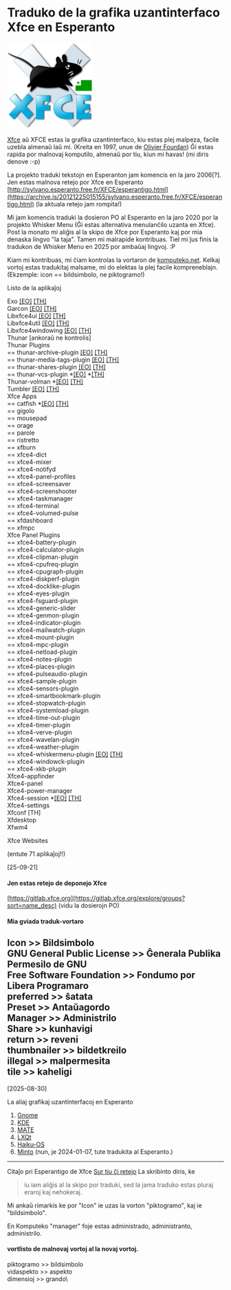 <link rel="stylesheet" href="https://cdn.simplecss.org/simple.min.css">

<style>
  img {
  width: 200px;
  }
</style>

# Traduko de la grafika uzantinterfaco Xfce en Esperanto
![emblemo de Xfce kun Esperanta flago](img/xfce_logo_eo.svg)

[Xfce](https://en.wikipedia.org/wiki/Xfce) aŭ XFCE estas la grafika uzantinterfaco, kiu estas plej malpeza, facile uzebla almenaŭ laŭ mi. (Kreita en 1997, unue de [Olivier Fourdan](https://en.wikipedia.org/wiki/Olivier_Fourdan)) Ĝi estas rapida por malnovaj komputilo, almenaŭ por tiu, kiun mi havas! (mi diris denove :-p)

La projekto traduki tekstojn en Esperanton jam komencis en la jaro 2006[?]. Jen estas malnova retejo por Xfce en Esperanto [http://sylvano.esperanto.free.fr/XFCE/esperantigo.html](https://archive.is/20121225015155/sylvano.esperanto.free.fr/XFCE/esperantigo.html) (la aktuala retejo jam rompita!)

Mi jam komencis traduki la dosieron PO al Esperanto en la jaro 2020 por la projekto Whisker Menu (Ĝi estas alternativa menulanĉilo uzanta en Xfce). Post la monato mi aliĝis al la skipo de Xfce por Esperanto kaj por mia denaska lingvo "la taja". Tamen mi malrapide kontribuas. Tiel mi ĵus finis la tradukon de Whisker Menu en 2025 por ambaŭaj lingvoj. :P

Kiam mi kontribuas, mi ĉiam kontrolas la vortaron de [komputeko.net](komputeko.net). Kelkaj vortoj estas tradukitaj malsame, mi do elektas la plej facile kompreneblajn. (Ekzemple: icon == bildsimbolo, ne piktogramo!)

Listo de la aplikaĵoj

Exo [[EO]](https://app.transifex.com/xfce/exo/viewstrings/#eo/master/) [[TH]](https://app.transifex.com/xfce/exo/viewstrings/#th/master/)\
Garcon [[EO]](https://app.transifex.com/xfce/garcon/viewstrings/#eo/master/) [[TH]](https://app.transifex.com/xfce/garcon/viewstrings/#th/master/)\
Libxfce4ui [[EO]](https://app.transifex.com/xfce/libxfce4ui/viewstrings/#eo/master/) [[TH]](https://app.transifex.com/xfce/libxfce4ui/viewstrings/#th/master/)\
Libxfce4util [[EO]](https://app.transifex.com/xfce/libxfce4util/viewstrings/#eo/master/) [[TH]](https://app.transifex.com/xfce/libxfce4util/viewstrings/#th/master/)\
Libxfce4windowing [[EO]](https://app.transifex.com/xfce/libxfce4windowing/viewstrings/#eo/master/) [[TH]](https://app.transifex.com/xfce/libxfce4windowing/viewstrings/#th/master/)\
Thunar [ankoraŭ ne kontrolis]\
Thunar Plugins\
== thunar-archive-plugin [[EO]](https://app.transifex.com/xfce/thunar-plugins/viewstrings/#eo/thunar-archive-plugin/) [[TH]](https://app.transifex.com/xfce/thunar-plugins/viewstrings/#th/thunar-archive-plugin/)\
== thunar-media-tags-plugin [[EO]](https://app.transifex.com/xfce/thunar-plugins/viewstrings/#eo/thunar-media-tags-plugin/) [[TH]](https://app.transifex.com/xfce/thunar-plugins/viewstrings/#th/thunar-media-tags-plugin/)\
== thunar-shares-plugin [[EO]](https://app.transifex.com/xfce/thunar-plugins/viewstrings/#eo/thunar-shares-plugin/) [[TH]](https://app.transifex.com/xfce/thunar-plugins/viewstrings/#th/thunar-shares-plugin/)\
== thunar-vcs-plugin *[[EO]](https://app.transifex.com/xfce/thunar-plugins/viewstrings/#eo/thunar-vcs-plugin/) *[[TH]](https://app.transifex.com/xfce/thunar-plugins/viewstrings/#th/thunar-vcs-plugin/)\
Thunar-volman *[[EO]](https://app.transifex.com/xfce/thunar-volman/viewstrings/#eo/master/) [[TH]](https://app.transifex.com/xfce/thunar-volman/viewstrings/#th/master/)\
Tumbler [[EO]](https://app.transifex.com/xfce/tumbler/viewstrings/#eo/master/) [[TH]](https://app.transifex.com/xfce/tumbler/viewstrings/#th/master/)\
Xfce Apps\
== catfish *[[EO]](https://app.transifex.com/xfce/xfce-apps/viewstrings/#eo/catfish/) [[TH]](https://app.transifex.com/xfce/xfce-apps/viewstrings/#th/catfish/)\
== gigolo\
== mousepad\
== orage\
== parole\
== ristretto\
== xfburn\
== xfce4-dict\
== xfce4-mixer\
== xfce4-notifyd\
== xfce4-panel-profiles\
== xfce4-screensaver\
== xfce4-screenshooter\
== xfce4-taskmanager\
== xfce4-terminal\
== xfce4-volumed-pulse\
== xfdashboard\
== xfmpc\
Xfce Panel Plugins\
== xfce4-battery-plugin\
== xfce4-calculator-plugin\
== xfce4-clipman-plugin\
== xfce4-cpufreq-plugin\
== xfce4-cpugraph-plugin\
== xfce4-diskperf-plugin\
== xfce4-docklike-plugin\
== xfce4-eyes-plugin\
== xfce4-fsguard-plugin\
== xfce4-generic-slider\
== xfce4-genmon-plugin\
== xfce4-indicator-plugin\
== xfce4-mailwatch-plugin\
== xfce4-mount-plugin\
== xfce4-mpc-plugin\
== xfce4-netload-plugin\
== xfce4-notes-plugin\
== xfce4-places-plugin\
== xfce4-pulseaudio-plugin\
== xfce4-sample-plugin\
== xfce4-sensors-plugin\
== xfce4-smartbookmark-plugin\
== xfce4-stopwatch-plugin\
== xfce4-systemload-plugin\
== xfce4-time-out-plugin\
== xfce4-timer-plugin\
== xfce4-verve-plugin\
== xfce4-wavelan-plugin\
== xfce4-weather-plugin\
== xfce4-whiskermenu-plugin [[EO]](https://app.transifex.com/gottcode/xfce4-whiskermenu-plugin/viewstrings/#eo/master/) [[TH]](https://app.transifex.com/gottcode/xfce4-whiskermenu-plugin/viewstrings/#th/master/)\
== xfce4-windowck-plugin\
== xfce4-xkb-plugin \
Xfce4-appfinder\
Xfce4-panel\
Xfce4-power-manager\
Xfce4-session *[[EO]](https://app.transifex.com/xfce4/xfce4-session/viewstrings/#eo/master/) [[TH]](https://app.transifex.com/xfce4/xfce4-session/viewstrings/#th/master/)\
Xfce4-settings\
Xfconf [TH]\
Xfdesktop\
Xfwm4 

Xfce Websites

(entute 71 aplikaĵoj!!)

[25-09-21]

#### Jen estas retejo de deponejo Xfce

[https://gitlab.xfce.org](https://gitlab.xfce.org/explore/groups?sort=name_desc) (vidu la dosierojn PO)

#### Mia gviada traduk-vortaro

Icon >> Bildsimbolo\
GNU General Public License >> Ĝenerala Publika Permesilo de GNU\
Free Software Foundation >> Fondumo por Libera Programaro\
preferred >> ŝatata\
Preset >> Antaŭagordo\
Manager >> Administrilo\
Share >> kunhavigi\
return >> reveni\
thumbnailer >> bildetkreilo\
illegal >> malpermesita\
tile >> kaheligi
---

[2025-08-30]

La aliaj grafikaj uzantinterfacoj en Esperanto
1. [Gnome](https://l10n.gnome.org/teams/eo/)
2. [KDE](https://eo.l10n.kde.org/)
3. [MATE](https://ubuntu-mate.org/get-involved/translations/#ubuntu-mate)
4. [LXQt](https://github.com/lxqt/lxqt/wiki/Translation)
5. [Haiku-OS](https://i18n.haiku-os.org/pootle/eo/)
6. [Minto](https://uea.org/vikio/Minto) (nun, je 2024-01-07, tute tradukita al Esperanto.)

---

Citaĵo pri Esperantigo de Xfce 
[Sur tiu ĉi retejo](https://pliejo.komputeko.net/esperantigataj-programoj-kaj-retejoj) La skribinto diris, ke 
> iu iam aliĝis al la skipo por traduki, sed la jama traduko estas pluraj eraroj kaj nehokeraj. 

Mi ankaŭ rimarkis ke por "Icon" ie uzas la vorton "piktogramo", kaj ie "bildsimbolo". 

En Komputeko "manager" foje estas administrado, administranto, administrilo.

#### vortlisto de malnovaj vortoj al la novaj vortoj.
piktogramo >> bildsimbolo\
vidaspekto >> aspekto\
dimensioj >> grando\

